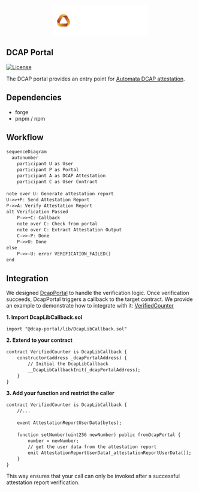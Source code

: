 <div align="center">
  <picture>
    <source media="(prefers-color-scheme: dark)" srcset="https://raw.githubusercontent.com/automata-network/automata-brand-kit/main/PNG/ATA_White%20Text%20with%20Color%20Logo.png">
    <source media="(prefers-color-scheme: light)" srcset="https://raw.githubusercontent.com/automata-network/automata-brand-kit/main/PNG/ATA_Black%20Text%20with%20Color%20Logo.png">
    <img src="https://raw.githubusercontent.com/automata-network/automata-brand-kit/main/PNG/ATA_White%20Text%20with%20Color%20Logo.png" width="50%">
  </picture>
</div>

## DCAP Portal
[![License](https://img.shields.io/badge/License-Apache%202.0-blue.svg)](LICENSE)

The DCAP portal provides an entry point for [Automata DCAP attestation](http://github.com/automata-network/automata-dcap-attestation).

## Dependencies

* forge
* pnpm / npm

## Workflow

```mermaid
sequenceDiagram
  autonumber
    participant U as User
    participant P as Portal
    participant A as DCAP Attestation
    participant C as User Contract
    
note over U: Generate attestation report
U->>+P: Send Attestation Report
P->>A: Verify Attestation Report
alt Verification Passed
	P->>+C: Callback
    note over C: Check from portal
    note over C: Extract Attestation Output
    C->>-P: Done
	P->>U: Done
else
	P->>-U: error VERIFICATION_FAILED()
end
```

## Integration

We designed [DcapPortal](src/DcapPortal.sol) to handle the verification logic. Once verification succeeds, DcapPortal triggers a callback to the target contract. 
We provide an example to demonstrate how to integrate with it: [VerifiedCounter](src/examples/VerifiedCounter.sol)

**1. Import DcapLibCallback.sol**

```solidity
import "@dcap-portal/lib/DcapLibCallback.sol"
```

**2. Extend to your contract**

```solidity
contract VerifiedCounter is DcapLibCallback {
    constructor(address _dcapPortalAddress) {
        // Initial the DcapLibCallback
        __DcapLibCallbackInit(_dcapPortalAddress);
    }
}
```

**3. Add your function and restrict the caller**
```solidity
contract VerifiedCounter is DcapLibCallback {
    //...

    event AttestationReportUserData(bytes);

    function setNumber(uint256 newNumber) public fromDcapPortal {
        number = newNumber;
        // get the user data from the attestation report
        emit AttestationReportUserData(_attestationReportUserData());
    }
}
```
This way ensures that your call can only be invoked after a successful attestation report verification.